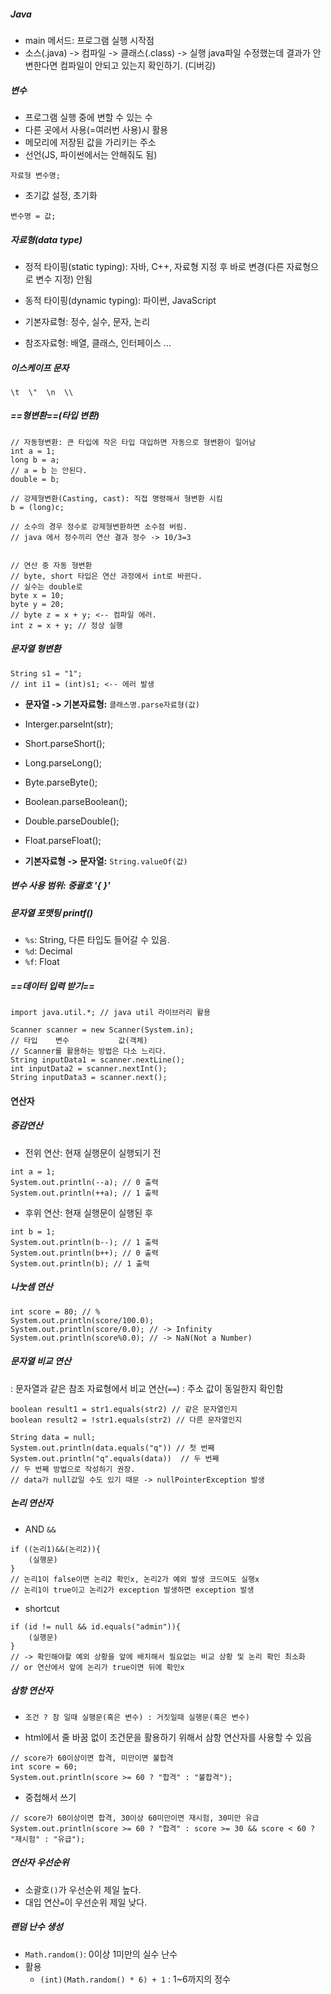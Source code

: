 ##### Java
* main 메서드: 프로그램 실행 시작점
* 소스(.java) -> 컴파일 -> 클래스(.class) -> 실행
java파일 수정했는데 결과가 안 변한다면 컴파일이 안되고 있는지 확인하기. (디버깅)

##### 변수
* 프로그램 실행 중에 변할 수 있는 수 
* 다른 곳에서 사용(=여러번 사용)시 활용
* 메모리에 저장된 값을 가리키는 주소
* 선언(JS, 파이썬에서는 안해줘도 됨)
```
자료형 변수명;
```
* 초기값 설정, 초기화
```
변수명 = 값;
```

##### 자료형(data type)
* 정적 타이핑(static typing): 자바, C++, 자료형 지정 후 바로 변경(다른 자료형으로 변수 지정) 안됨
* 동적 타이핑(dynamic typing): 파이썬, JavaScript

* 기본자료형: 정수, 실수, 문자, 논리
* 참조자료형: 배열, 클래스, 인터페이스 ...

##### 이스케이프 문자
```
\t  \"  \n  \\ 
```

##### ==형변환==(타입 변환)
```
// 자동형변환: 큰 타입에 작은 타입 대입하면 자동으로 형변환이 일어남
int a = 1;
long b = a;
// a = b 는 안된다.
double = b;

// 강제형변환(Casting, cast): 직접 명령해서 형변환 시킴
b = (long)c; 

// 소수의 경우 정수로 강제형변환하면 소수점 버림.
// java 에서 정수끼리 연산 결과 정수 -> 10/3=3


// 연산 중 자동 형변환
// byte, short 타입은 연산 과정에서 int로 바뀐다.
// 실수는 double로
byte x = 10;
byte y = 20;
// byte z = x + y; <-- 컴파일 에러. 
int z = x + y; // 정상 실행
```

##### 문자열 형변환
```
String s1 = "1";
// int i1 = (int)s1; <-- 에러 발생
```

- **문자열 -> 기본자료형:** `클래스명.parse자료형(값)`
- Interger.parseInt(str);
- Short.parseShort();
- Long.parseLong();
- Byte.parseByte();
- Boolean.parseBoolean();
- Double.parseDouble();
- Float.parseFloat();

- **기본자료형 -> 문자열:** `String.valueOf(값)`

##### 변수 사용 범위: 중괄호 '{ }'


##### 문자열 포맷팅 printf()
- `%s`: String, 다른 타입도 들어갈 수 있음.
- `%d`: Decimal
- `%f`: Float

##### ==데이터 입력 받기==
```
import java.util.*; // java util 라이브러리 활용

Scanner scanner = new Scanner(System.in);
// 타입    변수           값(객체)
// Scanner를 활용하는 방법은 다소 느리다.
String inputData1 = scanner.nextLine();
int inputData2 = scanner.nextInt();
String inputData3 = scanner.next();
```


#### 연산자
##### 증감연산
- 전위 연산: 현재 실행문이 실행되기 전
```
int a = 1; 
System.out.println(--a); // 0 출력
System.out.println(++a); // 1 출력
```

- 후위 연산: 현재 실행문이 실행된 후 
```
int b = 1; 
System.out.println(b--); // 1 출력
System.out.println(b++); // 0 출력
System.out.println(b); // 1 출력
```

##### 나눗셈 연산
```
int score = 80; // %
System.out.println(score/100.0);
System.out.println(score/0.0); // -> Infinity
System.out.println(score%0.0); // -> NaN(Not a Number)
```

##### 문자열 비교 연산
: 문자열과 같은 참조 자료형에서 비교 연산(`==`) : 주소 값이 동일한지 확인함
```
boolean result1 = str1.equals(str2) // 같은 문자열인지
boolean result2 = !str1.equals(str2) // 다른 문자열인지
```

```
String data = null;
System.out.println(data.equals("q")) // 첫 번째
System.out.println("q".equals(data))  // 두 번째
// 두 번째 방법으로 작성하기 권장.
// data가 null값일 수도 있기 때문 -> nullPointerException 발생
```


##### 논리 연산자
- AND `&&`
```
if ((논리1)&&(논리2)){
	(실행문)
}
// 논리1이 false이면 논리2 확인x, 논리2가 예외 발생 코드여도 실행x
// 논리1이 true이고 논리2가 exception 발생하면 exception 발생
```

* shortcut
```
if (id != null && id.equals("admin")){
	(실행문)
} 
// -> 확인해야할 예외 상황을 앞에 배치해서 필요없는 비교 상황 및 논리 확인 최소화 
// or 연산에서 앞에 논리가 true이면 뒤에 확인x
```

##### 삼항 연산자
- `조건 ? 참 일때 실행문(혹은 변수) : 거짓일때 실행문(혹은 변수)`
* html에서 줄 바꿈 없이  조건문을 활용하기 위해서 삼항 연산자를 사용할 수 있음
```
// score가 60이상이면 합격, 미만이면 불합격
int score = 60;
System.out.println(score >= 60 ? "합격" : "불합격"); 
```

- 중첩해서 쓰기
```
// score가 60이상이면 합격, 30이상 60미만이면 재시험, 30미만 유급
System.out.println(score >= 60 ? "합격" : score >= 30 && score < 60 ? "재시험" : "유급");
```

##### 연산자 우선순위
- 소괄호`()`가 우선순위 제일 높다.
- 대입 연산`=`이 우선순위 제일 낮다.


##### 랜덤 난수 생성
- `Math.random()`: 0이상 1미만의 실수 난수
- 활용
	- `(int)(Math.random() * 6) + 1` : 1~6까지의 정수












